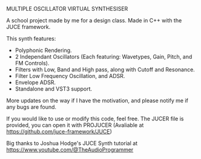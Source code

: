 MULTIPLE OSCILLATOR VIRTUAL SYNTHESISER

A school project made by me for a design class. Made in C++ with the JUCE framework.

This synth features:
- Polyphonic Rendering.
- 2 Independant Oscillators (Each featuring: Wavetypes, Gain, Pitch, and FM Controls).
- Filters with Low, Band and High pass, along with Cutoff and Resonance.
- Filter Low Frequency Oscillation, and ADSR.
- Envelope ADSR.
- Standalone and VST3 support.

More updates on the way if I have the motivation, and please notify me if any bugs are found.

If you would like to use or modify this code, feel free. The JUCER file is provided, you can open it with PROJUCER (Avaliable at https://github.com/juce-framework/JUCE)

Big thanks to Joshua Hodge's JUCE Synth tutorial at https://www.youtube.com/@TheAudioProgrammer
